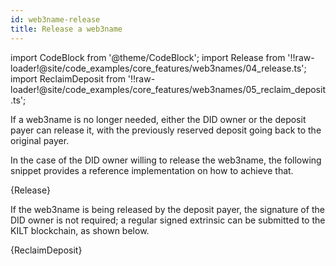 ```yaml
---
id: web3name-release
title: Release a web3name
---
```


import CodeBlock from '@theme/CodeBlock';
import Release from '!!raw-loader!@site/code_examples/core_features/web3names/04_release.ts';
import ReclaimDeposit from '!!raw-loader!@site/code_examples/core_features/web3names/05_reclaim_deposit.ts';

If a web3name is no longer needed, either the DID owner or the deposit payer can release it, with the previously reserved deposit going back to the original payer.

In the case of the DID owner willing to release the web3name, the following snippet provides a reference implementation on how to achieve that.

<CodeBlock className="language-ts">
  {Release}
</CodeBlock>

If the web3name is being released by the deposit payer, the signature of the DID owner is not required; a regular signed extrinsic can be submitted to the KILT blockchain, as shown below.

<CodeBlock className="language-ts">
  {ReclaimDeposit}
</CodeBlock>